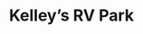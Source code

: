 ---
photo_name: /img/kelleys-rv-park.jpg
photo_alt: Kelley's RV Park in Coos Bay, OR
title: Kelley’s RV Park
property_name: Kelley’s RV Park
property_category: '2'
address:
  street: 555 S. Empire Boulevard
  street2: 
  city: Coos Bay
  state: OR
  zip: '97420'
phone_toll_free: 
phone_local: 541-888-6531
units: '39'
cost: '1'
property_description: >-
  "A quiet stay by the bay" Kelley’s offers concrete RV sites, picnic area, green grass. Crab rings available for guests. Amenities: Full Hookups, Recreation Area, Handicap Accessible, Pets OK, Public Restrooms, Showers, Cable, Laundry Facilities.
website: 'http://www.kelleys-rv-park.com'
amenityList: 
  - amenitySelect: '5'
  - amenitySelect: '9'
  - amenitySelect: '10'
---